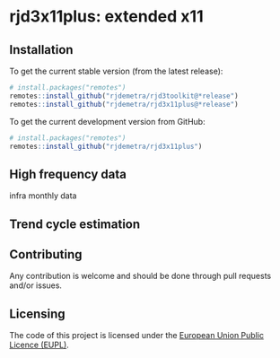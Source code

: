 # rjd3x11plus: extended x11

## Installation 

To get the current stable version (from the latest release):

``` r
# install.packages("remotes")
remotes::install_github("rjdemetra/rjd3toolkit@*release")
remotes::install_github("rjdemetra/rjd3x11plus@*release")
```

To get the current development version from GitHub:

``` r
# install.packages("remotes")
remotes::install_github("rjdemetra/rjd3x11plus")
```


## High frequency data

infra monthly data

## Trend cycle estimation


## Contributing

Any contribution is welcome and should be done through pull requests and/or issues.

## Licensing

The code of this project is licensed under the [European Union Public Licence (EUPL)](https://joinup.ec.europa.eu/page/eupl-text-11-12).
